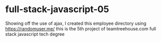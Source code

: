 # full-stack-javascript-05
Showing off the use of ajax, I created this employee directory using https://randomuser.me/ this is the 5th project of teamtreehouse.com full stack javascript tech degree
